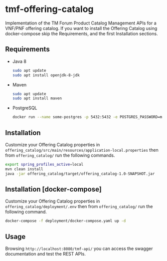 # tmf-offering-catalog
Implementation of the TM Forum Product Catalog Management APIs for a VNF/PNF offering catalog.
If you want to install the Offering Catalog using docker-compose skip the Requirements, and the first Installation
sections. </br>

## Requirements
- Java 8 </br>
  ```bash
  sudo apt update
  sudo apt install openjdk-8-jdk
  ```
- Maven </br>
  ```bash
  sudo apt update
  sudo apt install maven
  ```
- PostgreSQL </br>
  ```bash
  docker run --name some-postgres -p 5432:5432 -e POSTGRES_PASSWORD=mysecretpassword -d postgres
  ```
## Installation
Customize your Offering Catalog properties in ```offering_catalog/src/main/resources/application-local.properties``` then from
```offering_catalog/``` run the following commands.
```bash
export spring_profiles_active=local
mvn clean install
java -jar offering_catalog/target/offering_catalog-1.0-SNAPSHOT.jar
```

## Installation [docker-compose]
Customize your Offering Catalog properties in ```offering_catalog/deployment/.env``` then from ```offering_catalog/``` 
run the following command.
```bash
docker-compose -f deployment/docker-compose.yaml up -d
```

## Usage
Browsing `http://localhost:8080/tmf-api/` you can access the swagger documentation and test the REST APIs. 